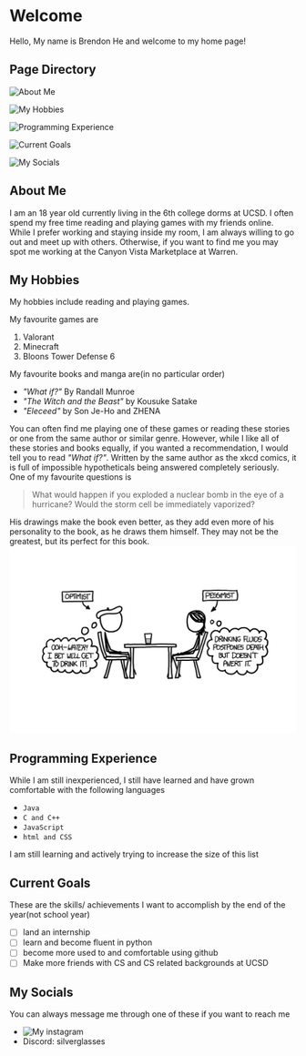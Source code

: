 # Welcome
Hello, My name is Brendon He and welcome to my home page!
## Page Directory
![About Me](https://brendon-he.github.io/CSE110/#about-me)

![My Hobbies](https://brendon-he.github.io/CSE110/#my-hobbies)

![Programming Experience](https://brendon-he.github.io/CSE110/#programming-experience)

![Current Goals](https://brendon-he.github.io/CSE110/#programming-experience)

![My Socials](https://brendon-he.github.io/CSE110/#programming-experience)
## About Me
I am an 18 year old currently living in the 6th college dorms at UCSD. I often spend my free time reading and playing games with my friends online. While I prefer working and staying inside my room, I am always willing to go out and meet up with others. Otherwise, if you want to find me you may spot me working at the Canyon Vista Marketplace at Warren.

## My Hobbies
My hobbies include reading and playing games. 

My favourite games are 
1. Valorant
2. Minecraft
3. Bloons Tower Defense 6

My favourite books and manga are(in no particular order)
- *"What if?"* By Randall Munroe
- *"The Witch and the Beast"* by Kousuke Satake
- *"Eleceed"* by Son Je-Ho and ZHENA

You can often find me playing one of these games or reading these stories or one from the same author or similar genre. However, while I like all of these stories and books equally, if you wanted a recommendation, I would tell you to read *"What if?"*. Written by the same author as the xkcd comics, it is full of impossible hypotheticals being answered completely seriously. One of my favourite questions is 
>What would happen if you exploded a nuclear bomb in the eye of a hurricane? Would the storm cell be immediately vaporized?

His drawings make the book even better, as they add even more of his personality to the book, as he draws them himself. They may not be the greatest, but its perfect for this book.
![image of Randall's art](otherpcitures/randall's_art.jpg)

## Programming Experience
While I am still inexperienced, I still have learned and have grown comfortable with the following languages
- `Java`
- `C and C++`
- `JavaScript`
- `html and CSS`

I am still learning and actively trying to increase the size of this list

## Current Goals
These are the skills/ achievements I want to accomplish by the end of the year(not school year)
- [ ] land an internship
- [ ] learn and become fluent in python
- [ ] become more used to and comfortable using github
- [ ] Make more friends with CS and CS related backgrounds at UCSD

## My Socials
You can always message me through one of these if you want to reach me
- ![My instagram](https://www.instagram.com/brendon_h3/)
- Discord: silverglasses



